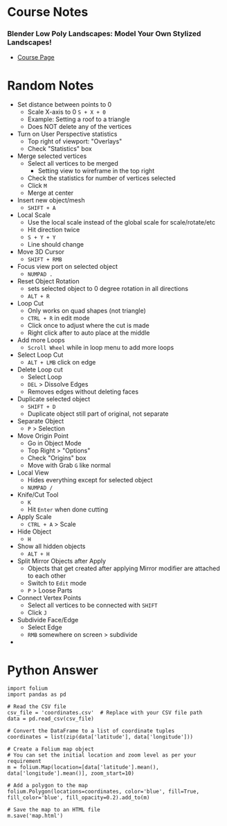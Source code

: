 # Course Notes

### Blender Low Poly Landscapes: Model Your Own Stylized Landscapes!

- [Course Page](https://www.gamedev.tv/courses/blender-low-poly-landscapes/welcome-to-the-course/1692)

# Random Notes

- Set distance between points to 0
  - Scale X-axis to 0 `S + X + 0`
  - Example: Setting a roof to a triangle
  - Does NOT delete any of the vertices
- Turn on User Perspective statistics
  - Top right of viewport: "Overlays"
  - Check "Statistics" box
- Merge selected vertices
  - Select all vertices to be merged
    - Setting view to wireframe in the top right
  - Check the statistics for number of vertices selected
  - Click `M`
  - Merge at center
- Insert new object/mesh
  - `SHIFT + A`
- Local Scale
  - Use the local scale instead of the global scale for scale/rotate/etc
  - Hit direction twice
  - `S + Y + Y`
  - Line should change
- Move 3D Cursor
  - `SHIFT + RMB`
- Focus view port on selected object
  - `NUMPAD .`
- Reset Object Rotation
  - sets selected object to 0 degree rotation in all directions
  - `ALT + R`
- Loop Cut
  - Only works on quad shapes (not triangle)
  - `CTRL + R` in edit mode
  - Click once to adjust where the cut is made
  - Right click after to auto place at the middle
- Add more Loops
  - `Scroll Wheel` while in loop menu to add more loops
- Select Loop Cut
  - `ALT + LMB` click on edge
- Delete Loop cut
  - Select Loop
  - `DEL` > Dissolve Edges
  - Removes edges without deleting faces
- Duplicate selected object
  - `SHIFT + D`
  - Duplicate object still part of original, not separate
- Separate Object
  - `P` > Selection
- Move Origin Point
  - Go in Object Mode
  - Top Right > "Options"
  - Check "Origins" box
  - Move with Grab `G` like normal
- Local View
  - Hides everything except for selected object
  - `NUMPAD /`
- Knife/Cut Tool
  - `K`
  - Hit `Enter` when done cutting
- Apply Scale
  - `CTRL + A` > Scale
- Hide Object
  - `H`
- Show all hidden objects
  - `ALT + H`
- Split Mirror Objects after Apply
  - Objects that get created after applying Mirror modifier are attached to each other
  - Switch to `Edit` mode
  - `P` > Loose Parts
- Connect Vertex Points
  - Select all vertices to be connected with `SHIFT`
  - Click `J`
- Subdivide Face/Edge
  - Select Edge
  - `RMB` somewhere on screen > subdivide
- 






# Python Answer

```
import folium
import pandas as pd

# Read the CSV file
csv_file = 'coordinates.csv'  # Replace with your CSV file path
data = pd.read_csv(csv_file)

# Convert the DataFrame to a list of coordinate tuples
coordinates = list(zip(data['latitude'], data['longitude']))

# Create a Folium map object
# You can set the initial location and zoom level as per your requirement
m = folium.Map(location=[data['latitude'].mean(), data['longitude'].mean()], zoom_start=10)

# Add a polygon to the map
folium.Polygon(locations=coordinates, color='blue', fill=True, fill_color='blue', fill_opacity=0.2).add_to(m)

# Save the map to an HTML file
m.save('map.html')
```










































